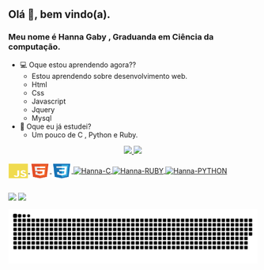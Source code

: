 ## Olá 👋, bem vindo(a).

### Meu nome é Hanna Gaby , Graduanda em Ciência da computação.
   - 💻 Oque estou aprendendo agora??
      - Estou aprendendo sobre desenvolvimento web. 
      - Html
      - Css
      - Javascript
      - Jquery
      - Mysql
   - 📗 Oque eu já estudei?  
      - Um pouco de  C , Python e Ruby.   

  
  
    
   <div align="center">
     <a href="https://github.com/hannagabyy">
     <img height="150em" src="https://github-readme-stats.vercel.app/api?username=hannagabyy&show_icons=true&theme=radical&include_all_commits=true&count_private=true"/>
     <img height="150em" src="https://github-readme-stats.vercel.app/api/top-langs/?username=hannagabyy&layout=compact&langs_count=7&theme=radical"/>
   </div>
  
  <div style="display: inline_block"><br>
    <img align="center" alt="Hanna-Js" height="30" width="40" src="https://raw.githubusercontent.com/devicons/devicon/master/icons/javascript/javascript-plain.svg">
    <img align="center" alt="Hanna-HTML" height="30" width="40" src="https://raw.githubusercontent.com/devicons/devicon/master/icons/html5/html5-original.svg">
    <img align="center" alt="Hanna-CSS" height="30" width="40" src="https://raw.githubusercontent.com/devicons/devicon/master/icons/css3/css3-original.svg">
     <img align="center" alt="Hanna-C" height="30" width="40" src="https://cdn.jsdelivr.net/gh/devicons/devicon/icons/c/c-original.svg" />
     <img  align="center" alt="Hanna-RUBY" height="30" width="40"  src="https://cdn.jsdelivr.net/gh/devicons/devicon/icons/ruby/ruby-original.svg" />
     <img  align="center" alt="Hanna-PYTHON" height="30" width="40" src="https://cdn.jsdelivr.net/gh/devicons/devicon/icons/python/python-original.svg" />
  </div>
  
  ##
  
  <div>
  <a href = "mailto:hannarocha000@gmail.com"><img src="https://img.shields.io/badge/-Gmail-%23333?style=for-the-badge&logo=gmail&logoColor=white" target="_blank"></a>
  <a href="https://www.linkedin.com/in/hannagsantos/" target="_blank"><img src="https://img.shields.io/badge/-LinkedIn-%230077B5?style=for-the-badge&logo=linkedin&logoColor=white" target="_blank"></a> 

   ![Snake animation](https://github.com/hannagabyy/hannagabyy/blob/output/github-contribution-grid-snake.svg)
 </div>  

